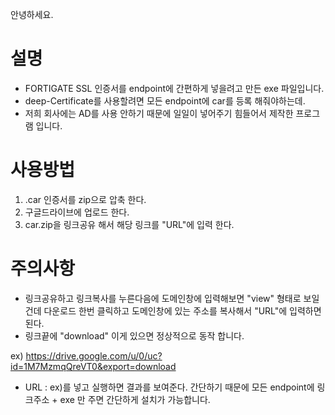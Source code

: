 안녕하세요.

# 설명
* FORTIGATE SSL 인증서를 endpoint에 간편하게 넣을려고 만든 exe 파일입니다.
* deep-Certificate를 사용할려면 모든 endpoint에 car를 등록 해줘야하는데.
* 저희 회사에는 AD를 사용 안하기 때문에 일일이 넣어주기 힘들어서 제작한 프로그램 입니다.

# 사용방법
1. .car 인증서를 zip으로 압축 한다. 
2. 구글드라이브에 업로드 한다.
3. car.zip을 링크공유 해서 해당 링크를 "URL"에 입력 한다.

# 주의사항
* 링크공유하고 링크복사를 누른다음에 도메인창에 입력해보면 "view" 형태로 보일건데 다운로드 한번 클릭하고 도메인창에 있는 주소를 복사해서 "URL"에 입력하면 된다.
* 링크끝에 "download" 이게 있으면 정상적으로 동작 합니다.

ex) https://drive.google.com/u/0/uc?id=1M7MzmqQreVT0&export=download
* URL : ex)를 넣고 실행하면 결과를 보여준다. 간단하기 때문에 모든 endpoint에 링크주소 + exe 만 주면 간단하게 설치가 가능합니다. 
